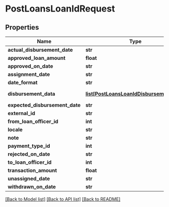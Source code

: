 # PostLoansLoanIdRequest

## Properties
Name | Type | Description | Notes
------------ | ------------- | ------------- | -------------
**actual_disbursement_date** | **str** |  | [optional] 
**approved_loan_amount** | **float** |  | [optional] 
**approved_on_date** | **str** |  | [optional] 
**assignment_date** | **str** |  | [optional] 
**date_format** | **str** |  | [optional] 
**disbursement_data** | [**list[PostLoansLoanIdDisbursementData]**](PostLoansLoanIdDisbursementData.md) | List of PostLoansLoanIdDisbursementData | [optional] 
**expected_disbursement_date** | **str** |  | [optional] 
**external_id** | **str** |  | [optional] 
**from_loan_officer_id** | **int** |  | [optional] 
**locale** | **str** |  | [optional] 
**note** | **str** |  | [optional] 
**payment_type_id** | **int** |  | [optional] 
**rejected_on_date** | **str** |  | [optional] 
**to_loan_officer_id** | **int** |  | [optional] 
**transaction_amount** | **float** |  | [optional] 
**unassigned_date** | **str** |  | [optional] 
**withdrawn_on_date** | **str** |  | [optional] 

[[Back to Model list]](../README.md#documentation-for-models) [[Back to API list]](../README.md#documentation-for-api-endpoints) [[Back to README]](../README.md)

